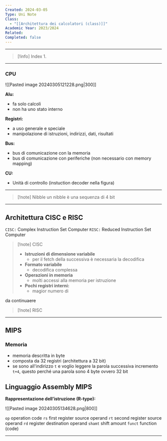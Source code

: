 ```yaml
---
Created: 2024-03-05
Type: Uni Note
Class:
  - "[[Architettura dei calcolatori (class)]]"
Academic Year: 2023/2024
Related: 
Completed: false
---
```

---

>[!info] Index
>1. 

---
### CPU
![[Pasted image 20240305121228.png|300]]

**Alu:**
- fa solo calcoli 
- non ha uno stato interno

**Registri:**
- a uso generale e speciale
- manipolazione di istruzioni, indirizzi, dati, risultati

**Bus:**
- bus di comunicazione con la memoria 
- bus di comunicazione con periferiche (non necessario con memory mapping)

**CU:** 
- Unità di controllo (instuction decoder nella figura)

---

>[!note] Nibble
un nibble è una sequenza di 4 bit

---

## Architettura CISC e RISC

`CISC:` Complex Instruction Set Computer
`RISC:` Reduced Instruction Set Computer

>[!note] CISC
>- **Istruzioni di dimensione variabile**
>	- per il fetch della successiva è necessaria la decodifica 
>- **Formato variabile**
>	- decodifica complessa
>- **Operazioni in memoria**
>	- molti accessi alla memoria per istruzione 
>- **Pochi registri interni:**
>	- magior numero di 

da continuaere

>[!note] RISC
>


---
## MIPS


### Memoria
- memoria descritta in byte
- composta da 32 registri (architettura a 32 bit)
- se sono all'indirizzo `t` e voglio leggere la parola successiva incremento `t+4`, questo perché una parola sono 4 byte ovvero 32 bit

## Linguaggio Assembly MIPS

**Rappresentazione dell’istruzione (R-type):**

![[Pasted image 20240305134628.png|800]]

`op` operation code
`rs` first register source operand
`rt` second register source operand 
`rd` register destination operand 
`shamt` shift amount 
`funct` function (code)

---

